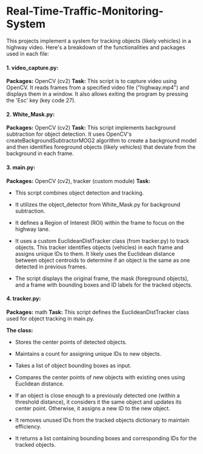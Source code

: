 # Real-Time-Traffic-Monitoring-System

This projects implement a system for tracking objects (likely vehicles) in a highway video. Here's a breakdown of the functionalities and packages used in each file:

#### 1. video_capture.py:

**Packages:** OpenCV (cv2)
**Task:** This script is to capture video using OpenCV. It reads frames from a specified video file ("highway.mp4") and displays them in a window. It also allows exiting the program by pressing the 'Esc' key (key code 27).


#### 2. White_Mask.py:

**Packages:** OpenCV (cv2)
**Task:** This script implements background subtraction for object detection. It uses OpenCV's createBackgroundSubtractorMOG2 algorithm to create a background model and then identifies foreground objects (likely vehicles) that deviate from the background in each frame.


#### 3. main.py:

**Packages:** OpenCV (cv2), tracker (custom module)
**Task:**
- This script combines object detection and tracking.

- It utilizes the object_detector from White_Mask.py for background subtraction.

- It defines a Region of Interest (ROI) within the frame to focus on the highway lane.
  
- It uses a custom EuclideanDistTracker class (from tracker.py) to track objects. This tracker identifies objects (vehicles) in each frame and assigns unique IDs to them. It likely uses the Euclidean distance between object centroids to determine if an object is the same as one detected in previous frames.

- The script displays the original frame, the mask (foreground objects), and a frame with bounding boxes and ID labels for the tracked objects.


#### 4. tracker.py:

**Packages:** math
**Task:** This script defines the EuclideanDistTracker class used for object tracking in main.py.

**The class:**
- Stores the center points of detected objects.
  
- Maintains a count for assigning unique IDs to new objects.

- Takes a list of object bounding boxes as input.

- Compares the center points of new objects with existing ones using Euclidean distance.

- If an object is close enough to a previously detected one (within a threshold distance), it considers it the same object and updates its center point. Otherwise, it assigns a new ID to the new object.

- It removes unused IDs from the tracked objects dictionary to maintain efficiency.

- It returns a list containing bounding boxes and corresponding IDs for the tracked objects.
